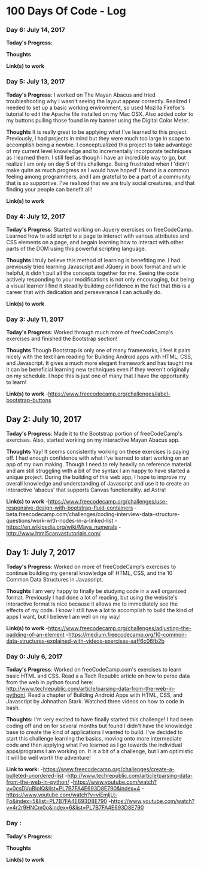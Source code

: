# 100 Days Of Code - Log

### Day 6: July 14, 2017

**Today's Progress**: 

**Thoughts** 

**Link(s) to work**

### Day 5: July 13, 2017

**Today's Progress**: I worked on The Mayan Abacus and tried troubleshooting why I wasn't seeing the layout appear correctly. Realized I needed to set up a basic working environment, so used Mozilla Firefox's tutorial to edit the Apache file installed on my Mac OSX. Also added color to my buttons pulling those found in my banner using the Digital Color Meter.

**Thoughts** It is really great to be applying what I've learned to this project. Previously, I had projects in mind but they were much too large in scope to accomplish being a newbie. I conceptualized this project to take advantage of my current  level knowledge and to incrementally incorporate techniques as I learned them. I still feel as though I have an incredible way to go, but realize I am only on day 5 of this challenge. Being frustrated when I 'didn't make quite as much progress as I would have hoped' I found is a common feeling among programmers, and I am grateful to be a part of a community that is so supportive. I've realized that we are truly social creatures, and that finding your people can benefit all!

**Link(s) to work**

### Day 4: July 12, 2017

**Today's Progress**: Started working on Jquery exercises on freeCodeCamp. Learned how to add script to a page to interact with various attributes and CSS elements on a page, and begain learning how to interact with other parts of the DOM using this powerful scripting language. 

**Thoughts** I truly believe this method of learning is benefiting me. I had previously tried learning Javascript and JQuery in book format and while helpful, it didn't pull all the concepts together for me. Seeing the code actively responding to your modifications is not only encouraging, but being a visual learner I find it steadily building confidence in the fact that this is a career that with dedication and perseverance I can actually do. 

**Link(s) to work**

### Day 3: July 11, 2017

**Today's Progress**: Worked through much more of freeCodeCamp's exercises and finished the Bootstrap section! 

**Thoughts** Though Bootstrap is only one of many frameworks, I feel it pairs nicely with the text I am reading for Building Android apps with HTML, CSS, and Javascript. It gives a much more elegant framework and has taught me it can be beneficial learning new techniques even if they weren't originally on my schedule. I hope this is just one of many that I have the opportunity to learn!

**Link(s) to work**
-https://www.freecodecamp.org/challenges/label-bootstrap-buttons

## Day 2: July 10, 2017

**Today's Progress**: Made it to the Bootstrap portion of freeCodeCamp's exercises. Also, started working on my interactive Mayan Abacus app.

**Thoughts** Yay! It seems consistently working on these exercises is paying off. I had enough confidence with what I've learned to start working on an app of my own making. Though I need to rely heavily on reference material and am still struggling with a bit of the syntax I am happy to have started a unique project. During the building of this web app, I hope to improve my overall knowledge and understanding of Javascript and use it to create an interactive 'abacus' that supports Canvas functionality. ad Astra!

**Link(s) to work**
-https://www.freecodecamp.org/challenges/use-responsive-design-with-bootstrap-fluid-containers
-beta.freecodecamp.com/challenges/coding-interview-data-structure-questions/work-with-nodes-in-a-linked-list
-https://en.wikipedia.org/wiki/Maya_numerals
-http://www.html5canvastutorials.com/

## Day 1: July 7, 2017

**Today's Progress**: Worked on more of freeCodeCamp's exercises to continue building my general knowledge oF HTML, CSS, and the 10 Common Data Structures in Javascript. 

**Thoughts** I am very happy to finally be studying code in a well organized format. Previously I had done a lot of reading, but using the website's interactive format is nice because it allows me to immediately see the effects of my code. I know I still have a lot to accomplish to build the kind of apps I want, but I believe I am well on my way!  

**Link(s) to work** 
-https://www.freecodecamp.org/challenges/adjusting-the-padding-of-an-element
-https://medium.freecodecamp.org/10-common-data-structures-explained-with-videos-exercises-aaff6c06fb2b

### Day 0: July 6, 2017

**Today's Progress**: Worked on freeCodeCamp.com's exercises to learn basic HTML and CSS. Read a a Tech Republic article on how to parse data from the web in python found here: http://www.techrepublic.com/article/parsing-data-from-the-web-in-python/. Read a chapter of Building Android Apps with HTML, CSS, and Javascript by Johnathan Stark. Watched three videos on how to code in bash. 

**Thoughts:** I'm very excited to have finally started this challenge! I had been coding off and on for several months but found I didn't have the knowledge base to create the kind of applications I wanted to build. I've decided to start this challenge learning the basics, moving onto more intermediate code and then applying what I've learned as I go towards the individual apps/programs I am working on. It is a bit of a challenge, but I am optimistic it will be well worth the adventure!

**Link to work:** 
-https://www.freecodecamp.org/challenges/create-a-bulleted-unordered-list
-http://www.techrepublic.com/article/parsing-data-from-the-web-in-python/
-https://www.youtube.com/watch?v=0csDVuBloIQ&list=PL7B7FA4E693D8E790&index=4
-https://www.youtube.com/watch?v=viEmljLt-Fo&index=5&list=PL7B7FA4E693D8E790
-https://www.youtube.com/watch?v=4r2r9HNCm0o&index=6&list=PL7B7FA4E693D8E790

### Day : 

**Today's Progress**: 

**Thoughts** 

**Link(s) to work**

